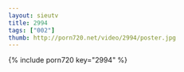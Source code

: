 ```yaml
--- 
layout: sieutv
title: 2994
tags: ["002"]
thumb: http://porn720.net/video/2994/poster.jpg
---
```

{% include porn720 key="2994" %} 
